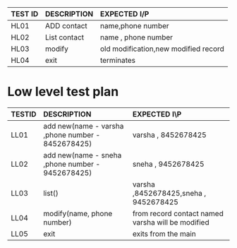 
|TEST ID| DESCRIPTION| EXPECTED I/P|
| :-----|:-----------|:------------|
|HL01|ADD contact|name,phone number|
|HL02|List contact|name , phone number|
|HL03|modify|old modification,new modified record|
|HL04|exit|terminates|


# Low level test plan

|TESTID| DESCRIPTION| EXPECTED I\P|
|:-----|:-----------|:------------|
|LL01|add new(name - varsha ,phone number - 8452678425)|varsha , 8452678425|
|LL02|add new(name - sneha ,phone number - 9452678425)|sneha , 9452678425|
|LL03| list() |varsha ,8452678425,sneha , 9452678425 |
|LL04| modify(name, phone number)  |from record contact named varsha will be modified|
|LL05|exit| exits from the main|



